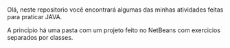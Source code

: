 #
Olá, neste repositorio você encontrará algumas das minhas atividades feitas para praticar JAVA.

A principio há uma pasta com um projeto feito no NetBeans com exercicios separados por classes. 
#
 
